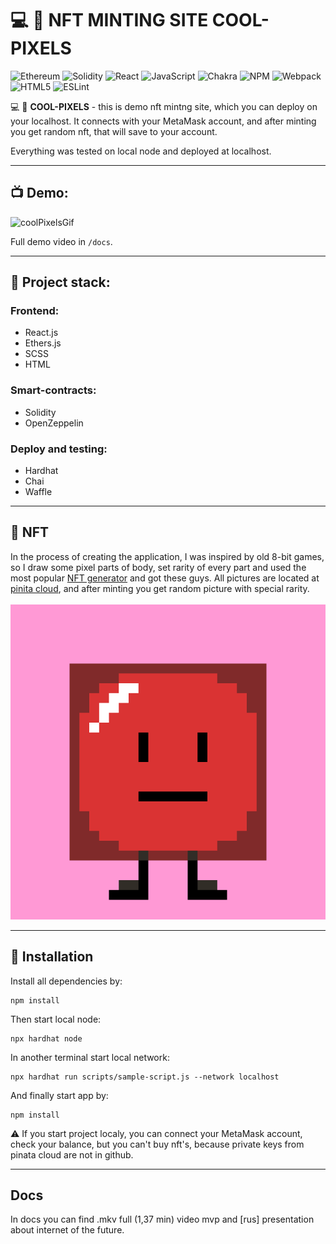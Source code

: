 # :computer: :space_invader: **NFT MINTING SITE COOL-PIXELS**
![Ethereum](https://img.shields.io/badge/Ethereum-3C3C3D?style=for-the-badge&logo=Ethereum&logoColor=white)
![Solidity](https://img.shields.io/badge/Solidity-%23363636.svg?style=for-the-badge&logo=solidity&logoColor=white)
![React](https://img.shields.io/badge/react-%2320232a.svg?style=for-the-badge&logo=react&logoColor=%2361DAFB)
![JavaScript](https://img.shields.io/badge/javascript-%23323330.svg?style=for-the-badge&logo=javascript&logoColor=%23F7DF1E)
![Chakra](https://img.shields.io/badge/chakra-%234ED1C5.svg?style=for-the-badge&logo=chakraui&logoColor=white)
![NPM](https://img.shields.io/badge/NPM-%23000000.svg?style=for-the-badge&logo=npm&logoColor=white)
![Webpack](https://img.shields.io/badge/webpack-%238DD6F9.svg?style=for-the-badge&logo=webpack&logoColor=black)
![HTML5](https://img.shields.io/badge/html5-%23E34F26.svg?style=for-the-badge&logo=html5&logoColor=white)
![ESLint](https://img.shields.io/badge/ESLint-4B3263?style=for-the-badge&logo=eslint&logoColor=white)


:computer: :space_invader: **COOL-PIXELS** - this is demo nft mintng site, which you can deploy on your localhost. It connects with your MetaMask account, and after minting you get random nft, that will save to your account.

Everything was tested on local node and deployed at localhost.

___

## :tv: **Demo**:

![coolPixelsGif](/docs/MVP-Cool-Pixels.gif)

Full demo video in `/docs`.

___

## :scroll: **Project stack**:
### Frontend:

+ React.js
+ Ethers.js
+ SCSS
+ HTML

### Smart-contracts:
+ Solidity
+ OpenZeppelin
  
### Deploy and testing:

+ Hardhat
+ Chai
+ Waffle

___

## :space_invader: **NFT**

In the process of creating the application, I was inspired by old 8-bit games, so I draw some pixel parts of body, set rarity of every part and used the most popular [NFT generator](https://github.com/HashLips/hashlips_art_engine) and got these guys.
All pictures are located at [pinita cloud](https://www.pinata.cloud), and after minting you get random picture with special rarity.
<br />
<br />
![coolPixelsGif](/docs/cool-pixels-nft.gif)

___
## :rocket: **Installation**

Install all dependencies by:

```shell
npm install
```
Then start local node: 
```shell
npx hardhat node
```
In another terminal start local network:
```shell
npx hardhat run scripts/sample-script.js --network localhost
```

And finally start app by: 
```shell
npm install
```
:warning: If you start project localy, you can connect your MetaMask account, check your balance, but you can't buy nft's, because private keys from pinata cloud are not in github.
___

## **Docs**
In docs you can find .mkv full (1,37 min) video mvp and [rus] presentation about internet of the future.
